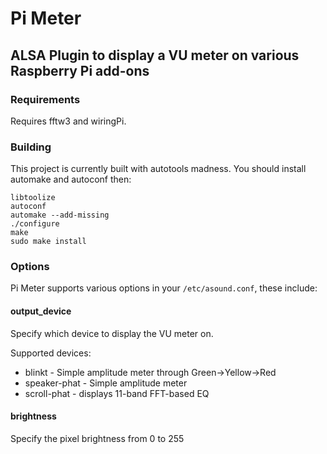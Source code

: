 # Pi Meter

## ALSA Plugin to display a VU meter on various Raspberry Pi add-ons

### Requirements

Requires fftw3 and wiringPi.

### Building

This project is currently built with autotools madness. You should install automake and autoconf then:

```
libtoolize
autoconf
automake --add-missing
./configure
make
sudo make install
```

### Options

Pi Meter supports various options in your `/etc/asound.conf`, these include:

#### output_device

Specify which device to display the VU meter on.

Supported devices:

* blinkt - Simple amplitude meter through Green->Yellow->Red
* speaker-phat - Simple amplitude meter
* scroll-phat - displays 11-band FFT-based EQ

#### brightness

Specify the pixel brightness from 0 to 255
